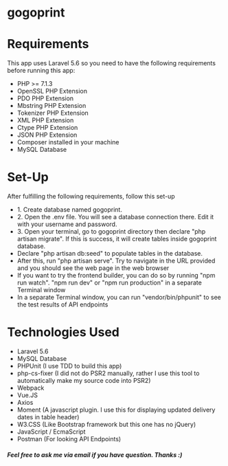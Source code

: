 # gogoprint
<h1>Requirements</h1>
<p>
This app uses Laravel 5.6 so you need to have the following requirements before running this app:
</p>

<ul>
    <li>PHP >= 7.1.3</li>
    <li>OpenSSL PHP Extension</li>
    <li>PDO PHP Extension</li>
    <li>Mbstring PHP Extension</li>
    <li>Tokenizer PHP Extension</li>
    <li>XML PHP Extension</li>
    <li>Ctype PHP Extension</li>
    <li>JSON PHP Extension</li>
    <li>Composer installed in your machine</li>
    <li>MySQL Database</li>
</ul>

<h1>Set-Up</h1>
<p>After fulfilling the following requirements, follow this set-up</p>

<ul>
    <li>1. Create database named gogoprint.</li>
    <li>2. Open the .env file. You will see a database connection there. Edit it with your username and password.</li>
    <li>3. Open your terminal, go to gogoprint directory then declare "php artisan migrate". If this is success, it will create tables inside gogoprint database.</li>
    <li>Declare "php artisan db:seed" to populate tables in the database.</li>
    <li>After this, run "php artisan serve". Try to navigate in the URL provided and you should see the web page in the web browser</li>
    <li>If you want to try the frontend builder, you can do so by running "npm run watch". "npm run dev" or "npm run production" in a separate Terminal window</li>
    <li>In a separate Terminal window, you can run "vendor/bin/phpunit" to see the test results of API endpoints</li>
</ul>

<h1>Technologies Used</h1>
<ul>
    <li>Laravel 5.6</li>
    <li>MySQL Database</li>
    <li>PHPUnit (I use TDD to build this app)</li>
    <li>php-cs-fixer (I did not do PSR2 manually, rather I use this tool to automatically make my source code into PSR2)</li>
    <li>Webpack</li>
    <li>Vue.JS</li>
    <li>Axios</li>
    <li>Moment (A javascript plugin. I use this for displaying updated delivery dates in table header)</li>
    <li>W3.CSS (Like Bootstrap framework but this one has no jQuery)</li>
    <li>JavaScript / EcmaScript</li>
    <li>Postman (For looking API Endpoints)</li>
</ul>

<h5>Feel free to ask me via email if you have question. Thanks :)</h5>
